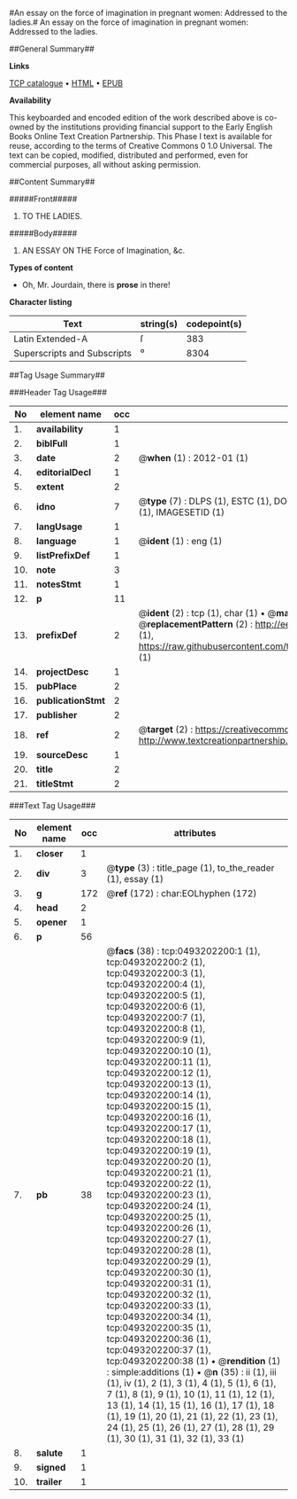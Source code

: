 #An essay on the force of imagination in pregnant women: Addressed to the ladies.#
An essay on the force of imagination in pregnant women: Addressed to the ladies.

##General Summary##

**Links**

[TCP catalogue](http://www.ota.ox.ac.uk/tcp/)  • 
[HTML](http://tei.it.ox.ac.uk/tcp/Texts-HTML/free/004/004774919.html)  • 
[EPUB](http://tei.it.ox.ac.uk/tcp/Texts-EPUB/free/004/004774919.epub)

**Availability**

This keyboarded and encoded edition of the
	       work described above is co-owned by the institutions
	       providing financial support to the Early English Books
	       Online Text Creation Partnership. This Phase I text is
	       available for reuse, according to the terms of Creative
	       Commons 0 1.0 Universal. The text can be copied,
	       modified, distributed and performed, even for
	       commercial purposes, all without asking permission.


##Content Summary##

#####Front#####

1. TO THE LADIES.

#####Body#####

1. AN ESSAY ON THE Force of Imagination, &c.

**Types of content**

  * Oh, Mr. Jourdain, there is **prose** in there!

**Character listing**


|Text|string(s)|codepoint(s)|
|---|---|---|
|Latin Extended-A|ſ|383|
|Superscripts             and Subscripts|⁰|8304|

##Tag Usage Summary##

###Header Tag Usage###

|No|element name|occ|attributes|
|---|---|---|---|
|1.|__availability__|1||
|2.|__biblFull__|1||
|3.|__date__|2| @__when__ (1) : 2012-01 (1)|
|4.|__editorialDecl__|1||
|5.|__extent__|2||
|6.|__idno__|7| @__type__ (7) : DLPS (1), ESTC (1), DOCNO (1), TCP (1), GALEDOCNO (1), CONTENTSET (1), IMAGESETID (1)|
|7.|__langUsage__|1||
|8.|__language__|1| @__ident__ (1) : eng (1)|
|9.|__listPrefixDef__|1||
|10.|__note__|3||
|11.|__notesStmt__|1||
|12.|__p__|11||
|13.|__prefixDef__|2| @__ident__ (2) : tcp (1), char (1)  •  @__matchPattern__ (2) : ([0-9\-]+):([0-9IVX]+) (1), (.+) (1)  •  @__replacementPattern__ (2) : http://eebo.chadwyck.com/downloadtiff?vid=$1&page=$2 (1), https://raw.githubusercontent.com/textcreationpartnership/Texts/master/tcpchars.xml#$1 (1)|
|14.|__projectDesc__|1||
|15.|__pubPlace__|2||
|16.|__publicationStmt__|2||
|17.|__publisher__|2||
|18.|__ref__|2| @__target__ (2) : https://creativecommons.org/publicdomain/zero/1.0/ (1), http://www.textcreationpartnership.org/docs/. (1)|
|19.|__sourceDesc__|1||
|20.|__title__|2||
|21.|__titleStmt__|2||


###Text Tag Usage###

|No|element name|occ|attributes|
|---|---|---|---|
|1.|__closer__|1||
|2.|__div__|3| @__type__ (3) : title_page (1), to_the_reader (1), essay (1)|
|3.|__g__|172| @__ref__ (172) : char:EOLhyphen (172)|
|4.|__head__|2||
|5.|__opener__|1||
|6.|__p__|56||
|7.|__pb__|38| @__facs__ (38) : tcp:0493202200:1 (1), tcp:0493202200:2 (1), tcp:0493202200:3 (1), tcp:0493202200:4 (1), tcp:0493202200:5 (1), tcp:0493202200:6 (1), tcp:0493202200:7 (1), tcp:0493202200:8 (1), tcp:0493202200:9 (1), tcp:0493202200:10 (1), tcp:0493202200:11 (1), tcp:0493202200:12 (1), tcp:0493202200:13 (1), tcp:0493202200:14 (1), tcp:0493202200:15 (1), tcp:0493202200:16 (1), tcp:0493202200:17 (1), tcp:0493202200:18 (1), tcp:0493202200:19 (1), tcp:0493202200:20 (1), tcp:0493202200:21 (1), tcp:0493202200:22 (1), tcp:0493202200:23 (1), tcp:0493202200:24 (1), tcp:0493202200:25 (1), tcp:0493202200:26 (1), tcp:0493202200:27 (1), tcp:0493202200:28 (1), tcp:0493202200:29 (1), tcp:0493202200:30 (1), tcp:0493202200:31 (1), tcp:0493202200:32 (1), tcp:0493202200:33 (1), tcp:0493202200:34 (1), tcp:0493202200:35 (1), tcp:0493202200:36 (1), tcp:0493202200:37 (1), tcp:0493202200:38 (1)  •  @__rendition__ (1) : simple:additions (1)  •  @__n__ (35) : ii (1), iii (1), iv (1), 2 (1), 3 (1), 4 (1), 5 (1), 6 (1), 7 (1), 8 (1), 9 (1), 10 (1), 11 (1), 12 (1), 13 (1), 14 (1), 15 (1), 16 (1), 17 (1), 18 (1), 19 (1), 20 (1), 21 (1), 22 (1), 23 (1), 24 (1), 25 (1), 26 (1), 27 (1), 28 (1), 29 (1), 30 (1), 31 (1), 32 (1), 33 (1)|
|8.|__salute__|1||
|9.|__signed__|1||
|10.|__trailer__|1||
